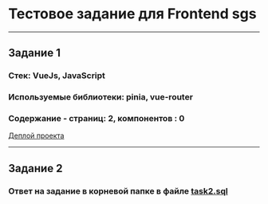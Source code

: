 # Тестовое задание для Frontend sgs

---

## Задание 1

### Стек: VueJs, JavaScript

### Используемые библиотеки: pinia, vue-router

### Содержание - страниц: 2, компонентов : 0

[Деплой проекта](https://sgs-golubevtest.netlify.app)

---

## Задание 2

### Ответ на задание в корневой папке в файле [task2.sql](/task2.sql)
